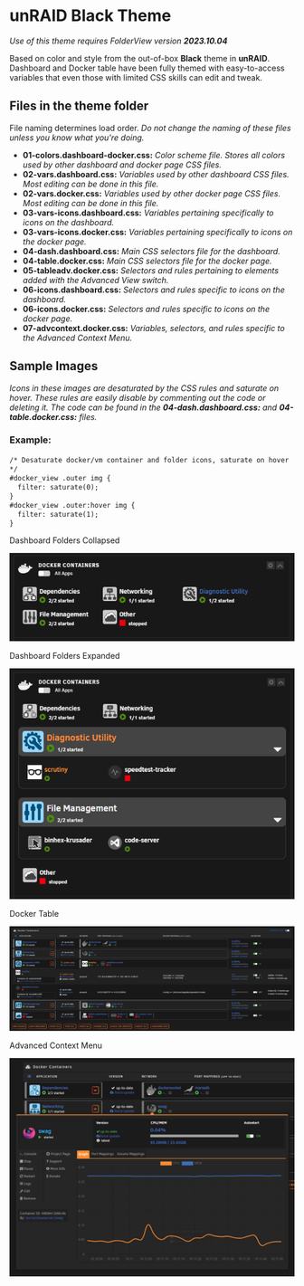 # unRAID Black Theme

_Use of this theme requires FolderView version **2023.10.04**_

Based on color and style from the out-of-box **Black** theme in **unRAID**.
Dashboard and Docker table have been fully themed with easy-to-access variables that even those with limited CSS skills can edit and tweak.

## Files in the theme folder

File naming determines load order. _Do not change the naming of these files unless you know what you're doing._

- **01-colors.dashboard-docker.css:** _Color scheme file. Stores all colors used by other dashboard and docker page CSS files._
- **02-vars.dashboard.css:** _Variables used by other dashboard CSS files. Most editing can be done in this file._
- **02-vars.docker.css:** _Variables used by other docker page CSS files. Most editing can be done in this file._
- **03-vars-icons.dashboard.css:** _Variables pertaining specifically to icons on the dashboard._
- **03-vars-icons.docker.css:** _Variables pertaining specifically to icons on the docker page._
- **04-dash.dashboard.css:** _Main CSS selectors file for the dashboard._
- **04-table.docker.css:** _Main CSS selectors file for the docker page._
- **05-tableadv.docker.css:** _Selectors and rules pertaining to elements added with the Advanced View switch._
- **06-icons.dashboard.css:** _Selectors and rules specific to icons on the dashboard._
- **06-icons.docker.css:** _Selectors and rules specific to icons on the docker page._
- **07-advcontext.docker.css:** _Variables, selectors, and rules specific to the Advanced Context Menu._

## Sample Images

_Icons in these images are desaturated by the CSS rules and saturate on hover. These rules are easily disable by commenting out the code or deleting it.
The code can be found in the **04-dash.dashboard.css:** and **04-table.docker.css:** files._

### Example:

```
/* Desaturate docker/vm container and folder icons, saturate on hover */
#docker_view .outer img {
  filter: saturate(0);
}
#docker_view .outer:hover img {
  filter: saturate(1);
}
```

Dashboard Folders Collapsed

![dashboard closed](black_theme_dashboard-closed.png)

Dashboard Folders Expanded

![dashboard open](black_theme_dashboard-open.png)

Docker Table

![docker table](black_theme_docker.png)

Advanced Context Menu

![advanced context menu](black_theme_docker_adv.png)
